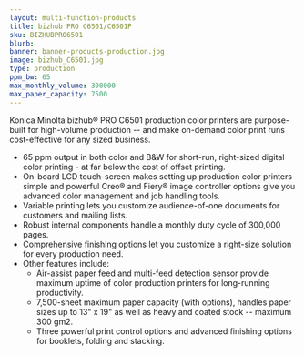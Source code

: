 ```yaml
---
layout: multi-function-products
title: bizhub PRO C6501/C6501P
sku: BIZHUBPRO6501
blurb:
banner: banner-products-production.jpg
image: bizhub_C6501.jpg
type: production
ppm_bw: 65
max_monthly_volume: 300000
max_paper_capacity: 7500
---
```


Konica Minolta bizhub® PRO C6501 production color printers are purpose-built for high-volume production -- and make on-demand color print runs cost-effective for any sized business.

* 65 ppm output in both color and B&W for short-run, right-sized digital color printing - at far below the cost of offset printing.
* On-board LCD touch-screen makes setting up production color printers simple and powerful Creo® and Fiery® image controller options give you advanced color management and job handling tools.
* Variable printing lets you customize audience-of-one documents for customers and mailing lists.
* Robust internal components handle a monthly duty cycle of 300,000 pages.
* Comprehensive finishing options let you customize a right-size solution for every production need.
* Other features include:
  * Air-assist paper feed and multi-feed detection sensor provide maximum uptime of color production printers for long-running productivity.
  * 7,500-sheet maximum paper capacity (with options), handles paper sizes up to 13" x 19" as well as heavy and coated stock -- maximum 300 gm2.
  * Three powerful print control options and advanced finishing options for booklets, folding and stacking.
